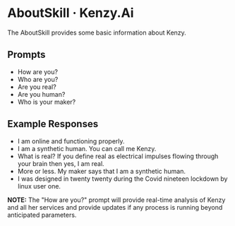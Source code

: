 # AboutSkill &middot; Kenzy.Ai

The AboutSkill provides some basic information about Kenzy.

## Prompts

* How are you?
* Who are you?
* Are you real?
* Are you human?
* Who is your maker?

## Example Responses

* I am online and functioning properly.
* I am a synthetic human.  You can call me Kenzy.
* What is real?  If you define real as electrical impulses flowing through your brain then yes, I am real.
* More or less.  My maker says that I am a synthetic human.
* I was designed in twenty twenty during the Covid nineteen lockdown by linux user one.

__NOTE:__  The "How are you?" prompt will provide real-time analysis of Kenzy and all her services and provide updates if any process is running beyond anticipated parameters.
